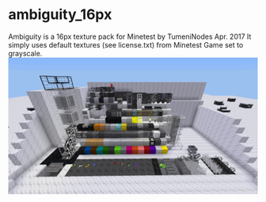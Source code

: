 # ambiguity_16px
Ambiguity is a 16px texture pack for Minetest by TumeniNodes Apr. 2017
It simply uses default textures (see license.txt) from Minetest Game set to grayscale.
![Preview](https://github.com/TumeniNodes/ambiguity/blob/master/screenshot.png)

